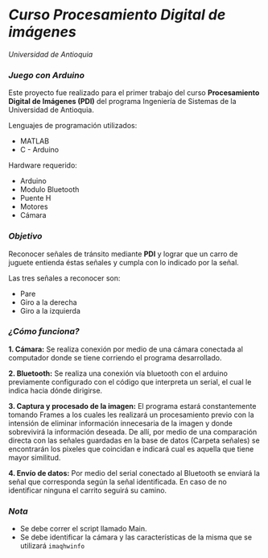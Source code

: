 # *Curso Procesamiento Digital de imágenes*
*Universidad de Antioquia*

### __*Juego con Arduino*__

Este proyecto fue realizado para el primer trabajo del curso __Procesamiento Digital de Imágenes (PDI)__ del programa Ingeniería de Sistemas de la Universidad de Antioquia. 

Lenguajes de programación utilizados:

+ MATLAB
+ C - Arduino

Hardware requerido:

+ Arduino 
+ Modulo Bluetooth 
+ Puente H
+ Motores
+ Cámara

### __*Objetivo*__

Reconocer señales de tránsito mediante __PDI__ y lograr que un carro de juguete entienda éstas señales y cumpla con lo indicado por la señal.

Las tres señales a reconocer son: 

+ Pare
+ Giro a la derecha
+ Giro a la izquierda

### __*¿Cómo funciona?*__

__1. Cámara:__ Se realiza conexión por medio de una cámara conectada al computador donde se tiene corriendo el programa desarrollado. 

__2. Bluetooth:__ Se realiza una conexión vía bluetooth con el arduino previamente configurado con el código que interpreta un serial, el cual le indica hacia dónde dirigirse.

__3. Captura y procesado de la imagen:__ El programa estará constantemente tomando Frames a los cuales les realizará un procesamiento previo con la intensión de eliminar información innecesaria de la imagen y donde sobrevivirá la información deseada. De allí, por medio de una comparación directa con las señales guardadas en la base de datos (Carpeta señales) se encontrarán los pixeles que coincidan e indicará cual es aquella que tiene mayor similitud.

__4. Envío de datos:__ Por medio del serial conectado al Bluetooth se enviará la señal que corresponda según la señal identificada. En caso de no identificar ninguna el carrito seguirá su camino.

### __*Nota*__

+ Se debe correr el script llamado Main.
+ Se debe identificar la cámara y las características de la misma que se utilizará  ```imaqhwinfo```

